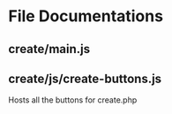 # File Documentations

## create/main.js


## create/js/create-buttons.js
Hosts all the buttons for create.php